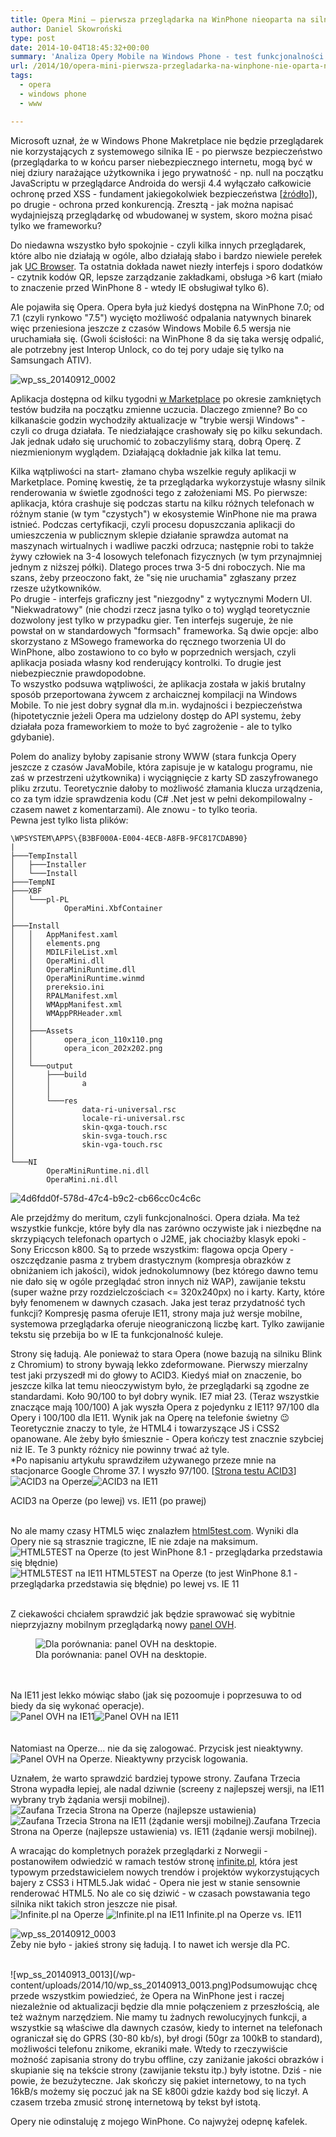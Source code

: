 ```yaml
---
title: Opera Mini – pierwsza przeglądarka na WinPhone nieoparta na silniku IE
author: Daniel Skowroński
type: post
date: 2014-10-04T18:45:32+00:00
summary: 'Analiza Opery Mobile na Windows Phone - test funkcjonalności i działania, refleksje nad jej miejscem w ekosystemie WinPhone i trochę więcej.'
url: /2014/10/opera-mini-pierwsza-przegladarka-na-winphone-nie-oparta-na-silniku-ie/
tags:
  - opera
  - windows phone
  - www

---
```

Microsoft uznał, że w Windows Phone Makretplace nie będzie przeglądarek nie korzystających z systemowego silnika IE - po pierwsze bezpieczeństwo (przeglądarka to w końcu parser niebezpiecznego internetu, mogą być w niej dziury narażające użytkownika i jego prywatność - np. null na początku JavaScriptu w przeglądarce Androida do wersji 4.4 wyłączało całkowicie ochronę przed XSS - fundament jakiegokolwiek bezpieczeństwa [[źródło][1]]), po drugie - ochrona przed konkurencją. Zresztą - jak można napisać wydajniejszą przeglądarkę od wbudowanej w system, skoro można pisać tylko we frameworku?

Do niedawna wszystko było spokojnie - czyli kilka innych przeglądarek, które albo nie działają w ogóle, albo działają słabo i bardzo niewiele perełek jak [UC Browser][2]. Ta ostatnia dokłada nawet niezły interfejs i sporo dodatków - czytnik kodów QR, lepsze zarządzanie zakładkami, obsługa >6 kart (miało to znaczenie przed WinPhone 8 - wtedy IE obsługiwał tylko 6).

Ale pojawiła się Opera. Opera była już kiedyś dostępna na WinPhone 7.0; od 7.1 (czyli rynkowo "7.5") wycięto możliwość odpalania natywnych binarek więc przeniesiona jeszcze z czasów Windows Mobile 6.5 wersja nie uruchamiała się. (Gwoli ścisłości: na WinPhone 8 da się taka wersję odpalić, ale potrzebny jest Interop Unlock, co do tej pory udaje się tylko na Samsungach ATIV).

![wp_ss_20140912_0002](/wp-content/uploads/2014/10/wp_ss_20140912_0002.png)

Aplikacja dostępna od kilku tygodni [w Marketplace][4] po okresie zamkniętych testów budziła na początku zmienne uczucia. Dlaczego zmienne? Bo co kilkanaście godzin wychodziły aktualizacje w "trybie wersji Windows" - czyli co druga działała. Te niedziałające crashowały się po kilku sekundach. Jak jednak udało się uruchomić to zobaczyliśmy starą, dobrą Operę. Z niezmienionym wyglądem. Działającą dokładnie jak kilka lat temu.<br clear="all" />

Kilka wątpliwości na start- złamano chyba wszelkie reguły aplikacji w Marketplace. Pominę kwestię, że ta przeglądarka wykorzystuje własny silnik renderowania w świetle zgodności tego z założeniami MS. Po pierwsze: aplikacja, która crashuje się podczas startu na kilku różnych telefonach w różnym stanie (w tym "czystych") w ekosystemie WinPhone nie ma prawa istnieć. Podczas certyfikacji, czyli procesu dopuszczania aplikacji do umieszczenia w publicznym sklepie działanie sprawdza automat na maszynach wirtualnych i wadliwe paczki odrzuca; następnie robi to także żywy człowiek na 3-4 losowych telefonach fizycznych (w tym przynajmniej jednym z niższej półki). Dlatego proces trwa 3-5 dni roboczych. Nie ma szans, żeby przeoczono fakt, że "się nie uruchamia" zgłaszany przez rzesze użytkowników.  
Po drugie - interfejs graficzny jest "niezgodny" z wytycznymi Modern UI. "Niekwadratowy" (nie chodzi rzecz jasna tylko o to) wygląd teoretycznie dozwolony jest tylko w przypadku gier. Ten interfejs sugeruje, że nie powstał on w standardowych "formsach" frameworka. Są dwie opcje: albo skorzystano z MSowego frameworka do ręcznego tworzenia UI do WinPhone, albo zostawiono to co było w poprzednich wersjach, czyli aplikacja posiada własny kod renderujący kontrolki. To drugie jest niebezpiecznie prawdopodobne.  
To wszystko podsuwa wątpliwości, że aplikacja została w jakiś brutalny sposób przeportowana żywcem z archaicznej kompilacji na Windows Mobile. To nie jest dobry sygnał dla m.in. wydajności i bezpieczeństwa (hipotetycznie jeżeli Opera ma udzielony dostęp do API systemu, żeby działała poza frameworkiem to może to być zagrożenie - ale to tylko gdybanie). 

Polem do analizy byłoby zapisanie strony WWW (stara funkcja Opery jeszcze z czasów JavaMobile, która zapisuje je w katalogu programu, nie zaś w przestrzeni użytkownika) i wyciągnięcie z karty SD zaszyfrowanego pliku zrzutu. Teoretycznie dałoby to możliwość złamania klucza urządzenia, co za tym idzie sprawdzenia kodu (C# .Net jest w pełni dekompilowalny - czasem nawet z komentarzami). Ale znowu - to tylko teoria.  
Pewna jest tylko <emp>lista</em> plików:

```
\WPSYSTEM\APPS\{B3BF000A-E004-4ECB-A8FB-9FC817CDAB90} 
|
├───TempInstall
│   ├───Installer
│   └───Install
├───TempNI
├───XBF
│   └───pl-PL
│           OperaMini.XbfContainer
│           
├───Install
│   │   AppManifest.xaml
│   │   elements.png
│   │   MDILFileList.xml
│   │   OperaMini.dll
│   │   OperaMiniRuntime.dll
│   │   OperaMiniRuntime.winmd
│   │   prereksio.ini
│   │   RPALManifest.xml
│   │   WMAppManifest.xml
│   │   WMAppPRHeader.xml
│   │   
│   ├───Assets
│   │       opera_icon_110x110.png
│   │       opera_icon_202x202.png
│   │       
│   └───output
│       ├───build
│       │       a
│       │       
│       └───res
│               data-ri-universal.rsc
│               locale-ri-universal.rsc
│               skin-qxga-touch.rsc
│               skin-svga-touch.rsc
│               skin-vga-touch.rsc
│               
└───NI
        OperaMiniRuntime.ni.dll
        OperaMini.ni.dll
```


![4d6fdd0f-578d-47c4-b9c2-cb66cc0c4c6c](/wp-content/uploads/2014/10/4d6fdd0f-578d-47c4-b9c2-cb66cc0c4c6c.png)

Ale przejdźmy do meritum, czyli funkcjonalności. Opera działa. Ma też wszystkie funkcje, które były dla nas zarówno oczywiste jak i niezbędne na skrzypiących telefonach opartych o J2ME, jak chociażby klasyk epoki - Sony Ericcson k800. Są to przede wszystkim: flagowa opcja Opery - oszczędzanie pasma z trybem drastycznym (kompresja obrazków z obniżaniem ich jakości), widok jednokolumnowy (bez którego dawno temu nie dało się w ogóle przeglądać stron innych niż WAP), zawijanie tekstu (super ważne przy rozdzielczościach <= 320x240px) no i karty. Karty, które były fenomenem w dawnych czasach. Jaka jest teraz przydatność tych funkcji? Kompresję pasma oferuje IE11, strony maja już wersje mobilne, systemowa przeglądarka oferuje nieograniczoną liczbę kart. Tylko zawijanie tekstu się przebija bo w IE ta funkcjonalność kuleje.<br clear="all" />

Strony się ładują. Ale ponieważ to stara Opera (nowe bazują na silniku Blink z Chromium) to strony bywają lekko zdeformowane. Pierwszy mierzalny test jaki przyszedł mi do głowy to ACID3. Kiedyś miał on znaczenie, bo jeszcze kilka lat temu nieoczywistym było, że przeglądarki są zgodne ze standardami. Koło 90/100 to był dobry wynik. IE7 miał 23. (Teraz wszystkie znaczące mają 100/100) A jak wyszła Opera z pojedynku z IE11? 97/100 dla Opery i 100/100 dla IE11. Wynik jak na Operę na telefonie świetny 😉 Teoretycznie znaczy to tyle, że HTML4 i towarzyszące JS i CSS2 opanowane. Ale żeby było śmiesznie - Opera kończy test znacznie szybciej niż IE. Te 3 punkty różnicy nie powinny trwać aż tyle.  
*Po napisaniu artykułu sprawdziłem używanego przeze mnie na stacjonarce Google Chrome 37. I wyszło 97/100. [[Strona testu ACID3][6]]  
![ACID3 na Operze](/wp-content/uploads/2014/10/wp_ss_20140912_0006.png)![ACID3 na IE11](/wp-content/uploads/2014/10/wp_ss_20140912_0007.png)

ACID3 na Operze (po lewej) vs. IE11 (po prawej)  
<br clear="all" /> 

No ale mamy czasy HTML5 więc znalazłem [html5test.com][9]. Wyniki dla Opery nie są strasznie tragiczne, IE nie zdaje na maksimum.  
![HTML5TEST na Operze (to jest WinPhone 8.1 - przeglądarka przedstawia się błędnie)](/wp-content/uploads/2014/10/wp_ss_20140912_0008.png)![HTML5TEST na IE11](/wp-content/uploads/2014/10/wp_ss_20140912_0009.png) HTML5TEST na Operze (to jest WinPhone 8.1 - przeglądarka przedstawia się błędnie) po lewej vs. IE 11  
<br clear="all" /> 

Z ciekawości chciałem sprawdzić jak będzie sprawować się wybitnie nieprzyjazny mobilnym przeglądarką nowy [panel OVH][12].<figure id="attachment_583" aria-describedby="caption-attachment-583" style="width: 665px" class="wp-caption alignnone">![Dla porównania: panel OVH na desktopie.](/wp-content/uploads/2014/10/och_porownanie1.png)<figcaption id="caption-attachment-583" class="wp-caption-text">Dla porównania: panel OVH na desktopie.</figcaption></figure><br clear="all" />  
Na IE11 jest lekko mówiąc słabo (jak się pozoomuje i poprzesuwa to od biedy da się wykonać operacje).  
![Panel OVH na IE11](/wp-content/uploads/2014/10/wp_ss_20140913_0001.png)![Panel OVH na IE11](/wp-content/uploads/2014/10/wp_ss_20140913_0002.png)  
<br clear="all" />  
Natomiast na Operze... nie da się zalogować. Przycisk jest nieaktywny.  
![Panel OVH na Operze. Nieaktywny przycisk logowania.](/wp-content/uploads/2014/10/wp_ss_20140913_0003.png)<br clear="all" />

Uznałem, że warto sprawdzić bardziej typowe strony. Zaufana Trzecia Strona wypadła lepiej, ale nadal dziwnie (screeny z najlepszej wersji, na IE11 wybrany tryb żądania wersji mobilnej).  
![Zaufana Trzecia Strona na Operze (najlepsze ustawienia)](/wp-content/uploads/2014/10/wp_ss_20140913_0012.png) ![Zaufana Trzecia Strona na IE11 (żądanie wersji mobilnej).](/wp-content/uploads/2014/10/wp_ss_20140913_0011.png)Zaufana Trzecia Strona na Operze (najlepsze ustawienia) vs. IE11 (żądanie wersji mobilnej).<br clear="all" />

A wracając do kompletnych porażek przeglądarki z Norwegii - postanowiłem odwiedzić w ramach testów stronę [infinite.pl][19], która jest typowym przedstawicielem nowych trendów i projektów wykorzystujących bajery z CSS3 i HTML5.Jak widać - Opera nie jest w stanie sensownie renderować HTML5. No ale co się dziwić - w czasach powstawania tego silnika nikt takich stron jeszcze nie pisał.  
![Infinite.pl na Operze](/wp-content/uploads/2014/10/wp_ss_20140913_0009.png) ![Infinite.pl na IE11](/wp-content/uploads/2014/10/wp_ss_20140913_0010.png) Infinite.pl na Operze vs. IE11<br clear="all" /> 

![wp_ss_20140912_0003](/wp-content/uploads/2014/10/wp_ss_20140912_00031.png)  
Żeby nie było - jakieś strony się ładują. I to nawet ich wersje dla PC.

<br clear="all" />  
![wp_ss_20140913_0013](/wp-content/uploads/2014/10/wp_ss_20140913_0013.png)Podsumowując chcę przede wszystkim powiedzieć, że Opera na WinPhone jest i raczej niezależnie od aktualizacji będzie dla mnie połączeniem z przeszłością, ale też ważnym narzędziem. Nie mamy tu żadnych rewolucyjnych funkcji, a wszystkie są właściwe dla dawnych czasów, kiedy to internet na telefonach ograniczał się do GPRS (30-80 kb/s), był drogi (50gr za 100kB to standard), możliwości telefonu znikome, ekraniki małe. Wtedy to rzeczywiście możność zapisania strony do trybu offline, czy zaniżanie jakości obrazków i skupianie się na tekście strony (zawijanie tekstu itp.) były istotne. Dziś - nie powie, że bezużyteczne. Jak skończy się pakiet internetowy, to na tych 16kB/s możemy się poczuć jak na SE k800i gdzie każdy bod się liczył. A czasem trzeba zmusić stronę internetową by tekst był istotą.

Opery nie odinstaluję z mojego WinPhone. Co najwyżej odepnę kafelek.

 [1]: http://niebezpiecznik.pl/post/powazny-blad-w-androidzie-dotyczacy-50-jego-uzytkownikow/
 [2]: http://www.windowsphone.com/pl-pl/store/app/uc-browser/6cda5651-56b9-48b0-8771-91dbc188f873
 [3]: /wp-content/uploads/2014/10/wp_ss_20140912_0002.png
 [4]: http://www.windowsphone.com/en-us/store/app/opera-mini-beta/b3bf000a-e004-4ecb-a8fb-9fc817cdab90
 [5]: /wp-content/uploads/2014/10/4d6fdd0f-578d-47c4-b9c2-cb66cc0c4c6c.png
 [6]: http://acid3.acidtests.org/
 [7]: /wp-content/uploads/2014/10/wp_ss_20140912_0006.png
 [8]: /wp-content/uploads/2014/10/wp_ss_20140912_0007.png
 [9]: http://html5test.com
 [10]: /wp-content/uploads/2014/10/wp_ss_20140912_0008.png
 [11]: /wp-content/uploads/2014/10/wp_ss_20140912_0009.png
 [12]: http://ovh.com/manager
 [13]: /wp-content/uploads/2014/10/och_porownanie1.png
 [14]: /wp-content/uploads/2014/10/wp_ss_20140913_0001.png
 [15]: /wp-content/uploads/2014/10/wp_ss_20140913_0002.png
 [16]: /wp-content/uploads/2014/10/wp_ss_20140913_0003.png
 [17]: /wp-content/uploads/2014/10/wp_ss_20140913_0012.png
 [18]: /wp-content/uploads/2014/10/wp_ss_20140913_0011.png
 [19]: http://infinite.pl
 [20]: /wp-content/uploads/2014/10/wp_ss_20140913_0009.png
 [21]: /wp-content/uploads/2014/10/wp_ss_20140913_0010.png
 [22]: /wp-content/uploads/2014/10/wp_ss_20140912_00031.png
 [23]: /wp-content/uploads/2014/10/wp_ss_20140913_0013.png